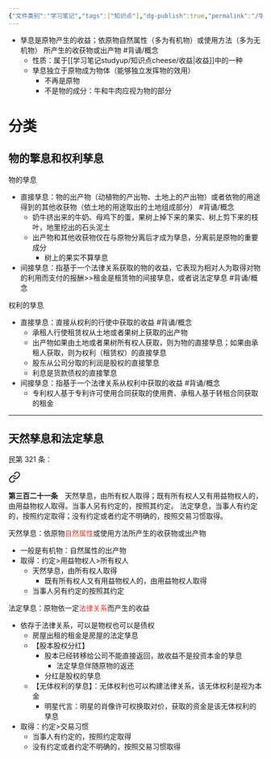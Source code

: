 ```yaml
---
{"文件类别":"学习笔记","tags":["知识点"],"dg-publish":true,"permalink":"/学习笔记studyup/知识点cheese/孳息/","dgPassFrontmatter":true,"noteIcon":"","created":"2024-09-20T16:12:14.129+08:00","updated":"2024-10-16T18:22:59.785+08:00"}
---
```


- 孳息是原物产生的收益；依原物自然属性（多为有机物）或使用方法（多为无机物） 所产生的收获物或出产物 #背诵/概念 
	- 性质：属于[[学习笔记studyup/知识点cheese/收益\|收益]]中的一种
	- 孳息独立于原物成为物体（能够独立发挥物的效用）
		- 不再是原物
		- 不是物的成分：牛和牛肉应视为物的部分
# 分类
## 物的擎息和权利孳息
物的孳息
- 直接孳息：物的出产物（动植物的产出物、土地上的产出物）或者依物的用途得到的其他收获物（依土地的用途取出的土地组成部分） #背诵/概念 
	- 奶牛挤出来的牛奶、母鸡下的蛋，果树上掉下来的果实、树上剪下来的枝叶，地里挖出的石头泥土
	- 出产物和其他收获物仅在与原物分离后才成为孳息，分离前是原物的重要成分
		- 树上的果实不算孳息
- 间接孳息：指基于一个法律关系获取的物的收益，它表现为相对人为取得对物的利用而支付的报酬>>租金是租赁物的间接孳息，或者说法定孳息 #背诵/概念 

权利的孳息
- 直接孳息：直接从权利的行使中获取的收益 #背诵/概念 
	- 承租人行使租赁权从土地或者果树上获取的出产物
	- 出产物如果由土地或者果树所有权人获取，则为物的直接孳息；如果由承租人获取，则为权利（租赁权）的直接孳息
	- 股东从公司分取的利润是股权的直接擎息
	- 利息是货款债权的直接擎息
- 间接孳息：指基于一个法律关系从权利中获取的收益 #背诵/概念 
	- 专利权人基于专利许可使用合同获取的使用费、承租人基于转租合同获取的租金
---
## 天然孳息和法定孳息
民第 321 条：
<div class="transclusion internal-embed is-loaded"><a class="markdown-embed-link" href="////#t321" aria-label="Open link"><svg xmlns="http://www.w3.org/2000/svg" width="24" height="24" viewBox="0 0 24 24" fill="none" stroke="currentColor" stroke-width="2" stroke-linecap="round" stroke-linejoin="round" class="svg-icon lucide-link"><path d="M10 13a5 5 0 0 0 7.54.54l3-3a5 5 0 0 0-7.07-7.07l-1.72 1.71"></path><path d="M14 11a5 5 0 0 0-7.54-.54l-3 3a5 5 0 0 0 7.07 7.07l1.71-1.71"></path></svg></a><div class="markdown-embed">



**第三百二十一条**　天然孳息，由所有权人取得；既有所有权人又有用益物权人的，由用益物权人取得。当事人另有约定的，按照其约定。
法定孳息，当事人有约定的，按照约定取得；没有约定或者约定不明确的，按照交易习惯取得。 

</div></div>

天然孳息：依原物<font color="#d83931">自然属性</font>或使用方法所产生的收获物或出产物
- 一般是有机物：自然属性的出产物
- 取得：约定>用益物权人>所有权人
	- 天然孳息，由所有权人取得
		- 既有所有权人又有用益物权人的，由用益物权人取得
	- 当事人另有约定的按照其约定

法定孳息：原物依一定<font color="#d83931">法律关系</font>而产生的收益
- 依存于法律关系，可以是物权也可以是债权
	- 房屋出租的租金是房屋的法定孳息
	- 【股本股权分红】
		- 股本已经转移给公司不能直接返回，故收益不是投资本金的孳息
			- 法定孳息伴随原物的返还
		- 分红是股权的孳息
	- 【无体权利的孳息】：无体权利也可以构建法律关系，该无体权利是视为本金
		- 明星代言：明星的肖像许可权换取对价，获取的资金是该无体权利的孳息
- 取得：约定>交易习惯
	- 当事人有约定的，按照约定取得
	- 没有约定或者约定不明确的，按照交易习惯取得